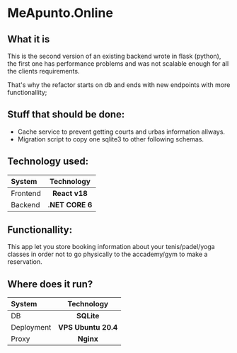 # MeApunto.Online

## What it is
This is the second version of an existing backend wrote in flask (python), the first one has performance problems and was not
scalable enough for all the clients requirements.

That's why the refactor starts on db and ends with new endpoints with more functionallity;

## Stuff that should be done: 

- Cache service to prevent getting courts and urbas information allways.
- Migration script to copy one sqlite3 to other following schemas.


## Technology used:
| System |  Technology  | 
|:-----|:--------:|
| Frontend   | **React v18** |
| Backend   |  **.NET CORE 6**   |
## Functionallity:
This app let you store booking information about your tenis/padel/yoga classes in order not to go physically to the accademy/gym to make a reservation.

## Where does it run?
| System |  Technology  | 
|:-----|:--------:|
| DB   | **SQLite** |
| Deployment   | **VPS Ubuntu 20.4** |
| Proxy   | **Nginx** |


